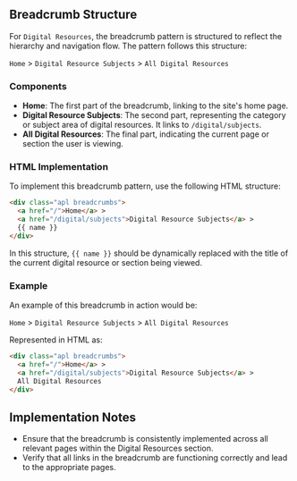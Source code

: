 
## Breadcrumb Structure
For `Digital Resources`, the breadcrumb pattern is structured to reflect the hierarchy and navigation flow. The pattern follows this structure:

`Home` > `Digital Resource Subjects` > `All Digital Resources`

### Components
- **Home**: The first part of the breadcrumb, linking to the site's home page.
- **Digital Resource Subjects**: The second part, representing the category or subject area of digital resources. It links to `/digital/subjects`.
- **All Digital Resources**: The final part, indicating the current page or section the user is viewing.

### HTML Implementation
To implement this breadcrumb pattern, use the following HTML structure:

```html
<div class="apl breadcrumbs">
  <a href="/">Home</a> > 
  <a href="/digital/subjects">Digital Resource Subjects</a> > 
  {{ name }}
</div>
```

In this structure, `{{ name }}` should be dynamically replaced with the title of the current digital resource or section being viewed.

### Example
An example of this breadcrumb in action would be:

`Home` > `Digital Resource Subjects` > `All Digital Resources`

Represented in HTML as:

```html
<div class="apl breadcrumbs">
  <a href="/">Home</a> > 
  <a href="/digital/subjects">Digital Resource Subjects</a> > 
  All Digital Resources
</div>
```

## Implementation Notes
- Ensure that the breadcrumb is consistently implemented across all relevant pages within the Digital Resources section.
- Verify that all links in the breadcrumb are functioning correctly and lead to the appropriate pages.